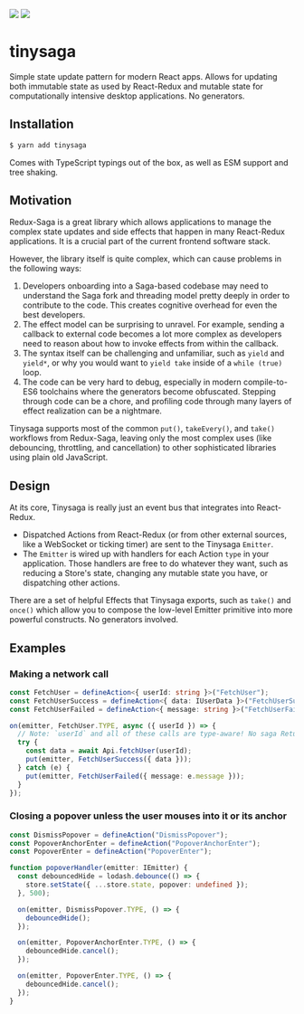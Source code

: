 [![](https://img.shields.io/circleci/build/github/crazytoucan/tinysaga)](https://app.circleci.com/pipelines/github/crazytoucan/tinysaga?branch=master)
[![](https://img.shields.io/npm/v/tinysaga)](https://www.npmjs.com/package/tinysaga)

# tinysaga

Simple state update pattern for modern React apps.
Allows for updating both immutable state as used by React-Redux and mutable state for computationally intensive desktop applications.
No generators.

## Installation

```sh
$ yarn add tinysaga
```

Comes with TypeScript typings out of the box, as well as ESM support and tree shaking.

## Motivation

Redux-Saga is a great library which allows applications to manage the complex state updates and side effects that happen in many React-Redux applications. It is a crucial part of the current frontend software stack.

However, the library itself is quite complex, which can cause problems in the following ways:

1. Developers onboarding into a Saga-based codebase may need to understand the Saga fork and threading model pretty deeply in order to contribute to the code. This creates cognitive overhead for even the best developers.
2. The effect model can be surprising to unravel. For example, sending a callback to external code becomes a lot more complex as developers need to reason about how to invoke effects from within the callback.
3. The syntax itself can be challenging and unfamiliar, such as `yield` and `yield*`, or why you would want to `yield take` inside of a `while (true)` loop.
4. The code can be very hard to debug, especially in modern compile-to-ES6 toolchains where the generators become obfuscated. Stepping through code can be a chore, and profiling code through many layers of effect realization can be a nightmare.

Tinysaga supports most of the common `put()`, `takeEvery()`, and `take()` workflows from Redux-Saga, leaving only the most complex uses (like debouncing, throttling, and cancellation) to other sophisticated libraries using plain old JavaScript.

## Design

At its core, Tinysaga is really just an event bus that integrates into React-Redux.

- Dispatched Actions from React-Redux (or from other external sources, like a WebSocket or ticking timer) are sent to the Tinysaga `Emitter`.
- The `Emitter` is wired up with handlers for each Action `type` in your application. Those handlers are free to do whatever they want, such as reducing a Store's state, changing any mutable state you have, or dispatching other actions.

There are a set of helpful Effects that Tinysaga exports, such as `take()` and `once()` which allow you to compose the low-level Emitter primitive into more powerful constructs. No generators involved.

## Examples

### Making a network call

```ts
const FetchUser = defineAction<{ userId: string }>("FetchUser");
const FetchUserSuccess = defineAction<{ data: IUserData }>("FetchUserSuccess");
const FetchUserFailed = defineAction<{ message: string }>("FetchUserFailed");

on(emitter, FetchUser.TYPE, async ({ userId }) => {
  // Note: `userId` and all of these calls are type-aware! No saga ReturnType shenanigans
  try {
    const data = await Api.fetchUser(userId);
    put(emitter, FetchUserSuccess({ data }));
  } catch (e) {
    put(emitter, FetchUserFailed({ message: e.message }));
  }
});
```

### Closing a popover unless the user mouses into it or its anchor

```ts
const DismissPopover = defineAction("DismissPopover");
const PopoverAnchorEnter = defineAction("PopoverAnchorEnter");
const PopoverEnter = defineAction("PopoverEnter");

function popoverHandler(emitter: IEmitter) {
  const debouncedHide = lodash.debounce(() => {
    store.setState({ ...store.state, popover: undefined });
  }, 500);

  on(emitter, DismissPopover.TYPE, () => {
    debouncedHide();
  });

  on(emitter, PopoverAnchorEnter.TYPE, () => {
    debouncedHide.cancel();
  });

  on(emitter, PopoverEnter.TYPE, () => {
    debouncedHide.cancel();
  });
}
```
